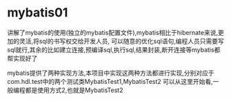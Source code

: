 # mybatis01
讲解了mybatis的使用(独立的mybatis配置文件),mybatis相比于hibernate来说,更加的灵活,将sql的书写权交给开发人员,
可以随意的优化sql语句,编程人员只需要写sql就行,其余的比如建立连接,预编译sql,执行sql,结果封装,断开连接等mybatis都帮实现好了

mybatis提供了两种实现方法,本项目中实现这两种方法都进行实现,分别对应于com.hdl.test中的两个测试类MybatisTest1,MybatisTest2 可以从这里开始看,一般编程都是使用方式2,也就是MybatisTest2
